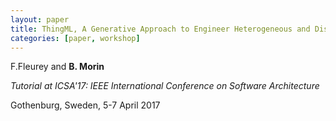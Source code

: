 ```yaml
---
layout: paper
title: ThingML, A Generative Approach to Engineer Heterogeneous and Distributed Systems
categories: [paper, workshop]
---
```

F.Fleurey and **B. Morin**

_Tutorial at ICSA'17: IEEE International Conference on Software Architecture_

Gothenburg, Sweden, 5-7 April 2017
